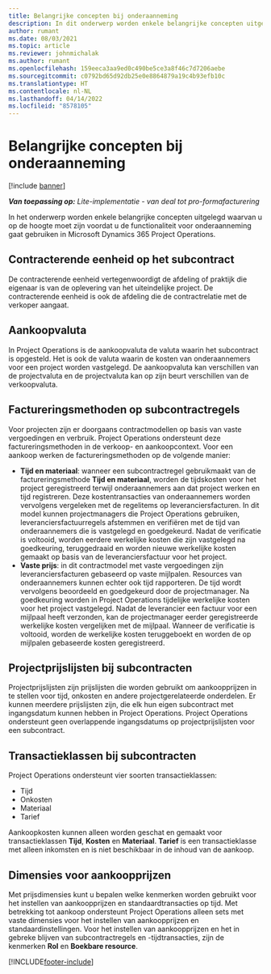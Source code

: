 ```yaml
---
title: Belangrijke concepten bij onderaanneming
description: In dit onderwerp worden enkele belangrijke concepten uitgelegd die van toepassing zijn op onderaanneming in Microsoft Dynamics 365 Project Operations.
author: rumant
ms.date: 08/03/2021
ms.topic: article
ms.reviewer: johnmichalak
ms.author: rumant
ms.openlocfilehash: 159eeca3aa9ed0c490be5ce3a8f46c7d7206aebe
ms.sourcegitcommit: c0792bd65d92db25e0e8864879a19c4b93efb10c
ms.translationtype: HT
ms.contentlocale: nl-NL
ms.lasthandoff: 04/14/2022
ms.locfileid: "8578105"
---
```

# <a name="key-concepts-in-subcontracting"></a>Belangrijke concepten bij onderaanneming

[!include [banner](../../includes/dataverse-preview.md)]

_**Van toepassing op:** Lite-implementatie - van deal tot pro-formafacturering_

In het onderwerp worden enkele belangrijke concepten uitgelegd waarvan u op de hoogte moet zijn voordat u de functionaliteit voor onderaanneming gaat gebruiken in Microsoft Dynamics 365 Project Operations.

## <a name="contracting-unit-on-the-subcontract"></a>Contracterende eenheid op het subcontract

De contracterende eenheid vertegenwoordigt de afdeling of praktijk die eigenaar is van de oplevering van het uiteindelijke project. De contracterende eenheid is ook de afdeling die de contractrelatie met de verkoper aangaat.

## <a name="purchase-currency"></a>Aankoopvaluta

In Project Operations is de aankoopvaluta de valuta waarin het subcontract is opgesteld. Het is ook de valuta waarin de kosten van onderaannemers voor een project worden vastgelegd. De aankoopvaluta kan verschillen van de projectvaluta en de projectvaluta kan op zijn beurt verschillen van de verkoopvaluta.

## <a name="billing-methods-on-subcontract-lines"></a>Factureringsmethoden op subcontractregels

Voor projecten zijn er doorgaans contractmodellen op basis van vaste vergoedingen en verbruik. Project Operations ondersteunt deze factureringsmethoden in de verkoop- en aankoopcontext. Voor een aankoop werken de factureringsmethoden op de volgende manier:

- **Tijd en materiaal**: wanneer een subcontractregel gebruikmaakt van de factureringsmethode **Tijd en materiaal**, worden de tijdskosten voor het project geregistreerd terwijl onderaannemers aan dat project werken en tijd registreren. Deze kostentransacties van onderaannemers worden vervolgens vergeleken met de regelitems op leveranciersfacturen. In dit model kunnen projectmanagers die Project Operations gebruiken, leveranciersfactuurregels afstemmen en verifiëren met de tijd van onderaannemers die is vastgelegd en goedgekeurd. Nadat de verificatie is voltooid, worden eerdere werkelijke kosten die zijn vastgelegd na goedkeuring, teruggedraaid en worden nieuwe werkelijke kosten gemaakt op basis van de leveranciersfactuur voor het project.
- **Vaste prijs**: in dit contractmodel met vaste vergoedingen zijn leveranciersfacturen gebaseerd op vaste mijlpalen. Resources van onderaannemers kunnen echter ook tijd rapporteren. De tijd wordt vervolgens beoordeeld en goedgekeurd door de projectmanager. Na goedkeuring worden in Project Operations tijdelijke werkelijke kosten voor het project vastgelegd. Nadat de leverancier een factuur voor een mijlpaal heeft verzonden, kan de projectmanager eerder geregistreerde werkelijke kosten vergelijken met de mijlpaal. Wanneer de verificatie is voltooid, worden de werkelijke kosten teruggeboekt en worden de op mijlpalen gebaseerde kosten geregistreerd.

## <a name="project-price-lists-on-subcontracts"></a>Projectprijslijsten bij subcontracten

Projectprijslijsten zijn prijslijsten die worden gebruikt om aankoopprijzen in te stellen voor tijd, onkosten en andere projectgerelateerde onderdelen. Er kunnen meerdere prijslijsten zijn, die elk hun eigen subcontract met ingangsdatum kunnen hebben in Project Operations. Project Operations ondersteunt geen overlappende ingangsdatums op projectprijslijsten voor een subcontract.

## <a name="transaction-classes-on-subcontracts"></a>Transactieklassen bij subcontracten

Project Operations ondersteunt vier soorten transactieklassen:

- Tijd
- Onkosten
- Materiaal
- Tarief

Aankoopkosten kunnen alleen worden geschat en gemaakt voor transactieklassen **Tijd**, **Kosten** en **Materiaal**. **Tarief** is een transactieklasse met alleen inkomsten en is niet beschikbaar in de inhoud van de aankoop.

## <a name="purchase-pricing-dimensions"></a>Dimensies voor aankoopprijzen

Met prijsdimensies kunt u bepalen welke kenmerken worden gebruikt voor het instellen van aankoopprijzen en standaardtransacties op tijd. Met betrekking tot aankoop ondersteunt Project Operations alleen sets met vaste dimensies voor het instellen van aankoopprijzen en standaardinstellingen. Voor het instellen van aankoopprijzen en het in gebreke blijven van subcontractregels en -tijdtransacties, zijn de kenmerken **Rol** en **Boekbare resource**.

[!INCLUDE[footer-include](../../includes/footer-banner.md)]
